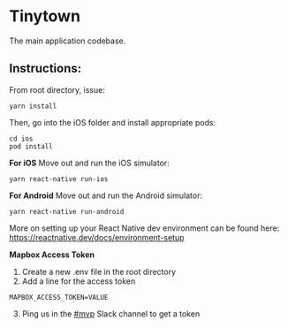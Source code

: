 # Tinytown
The main application codebase.

## Instructions:
From root directory, issue:
```
yarn install
```

Then, go into the iOS folder and install appropriate pods:
```
cd ios
pod install
```

**For iOS** Move out and run the iOS simulator:
```
yarn react-native run-ios
```

**For Android** Move out and run the Android simulator:
```
yarn react-native run-android
```

More on setting up your React Native dev environment can be found here: https://reactnative.dev/docs/environment-setup

**Mapbox Access Token**
1. Create a new .env file in the root directory
2. Add a line for the access token
```
MAPBOX_ACCESS_TOKEN=VALUE
```
3. Ping us in the [#mvp](https://tinytownhq.slack.com/archives/C014PUN9F71) Slack channel to get a token
